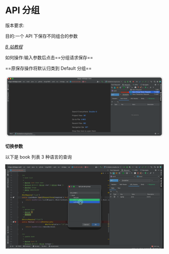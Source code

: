 # API 分组

版本要求: <Badge text="2022.2.1"/>

目的:一个 API 下保存不同组合的参数

[_B 站教程_](https://www.bilibili.com/video/BV1zU4y1S7pC?share_source=copy_web&vd_source=c46db3e7c134b1948dabbea9717a72ac)

如何操作:输入参数后点击==分组请求保存==

==原保存操作将默认归类到 Default 分组==

![groupSave](/img/2022.2.1/groupSave_en.png "保存分组")

**切换参数**

以下是 book 列表 3 种语言的查询

![apiParamGroup](/img/2022.2.1/apiParamGroup_en.gif  "切换分组")
